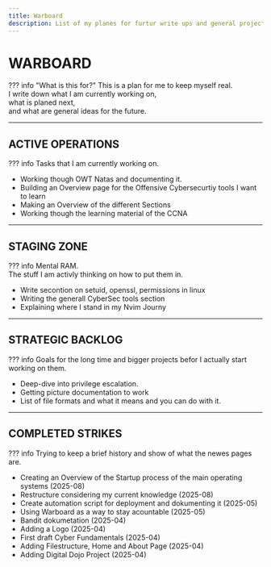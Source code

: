 ```yaml
---
title: Warboard
description: List of my planes for furtur write ups and general project ideas.  
---
```


# WARBOARD

??? info "What is this for?"
    This is a plan for me to keep myself real.  
    I write down what I am currently working on,  
    what is planed next,  
    and what are general ideas for the future.  

---
## ACTIVE OPERATIONS
??? info
    Tasks that I am currently working on.

- Working though OWT Natas and documenting it.
- Building an Overview page for the Offensive Cybersecurtiy tools I want to learn
- Making an Overview of the different Sections
- Working though the learning material of the CCNA

---
## STAGING ZONE
??? info 
    Mental RAM.  
    The stuff I am activly thinking on how to put them in.  

- Write secontion on setuid, openssl, permissions in linux
- Writing the generall CyberSec tools section 
- Explaining where I stand in my Nvim Journy

---
## STRATEGIC BACKLOG
??? info
    Goals for the long time and bigger projects befor I actually start working on them.  

- Deep-dive into privilege escalation.
- Getting picture documentation to work
- List of file formats and what it means and you can do with it. 

---
## COMPLETED STRIKES
??? info
    Trying to keep a brief history and show of what the newes pages are.  

- Creating an Overview of the Startup process of the main operating systems (2025-08)
- Restructure considering my current knowledge (2025-08)
- Create automation script for deployment and dokumenting it (2025-05)
- Using Warboard as a way to stay acountable (2025-05)
- Bandit dokumetation (2025-04)
- Adding a Logo (2025-04)
- First draft Cyber Fundamentals (2025-04)
- Adding Filestructure, Home and About Page (2025-04)
- Adding Digital Dojo Project (2025-04)
